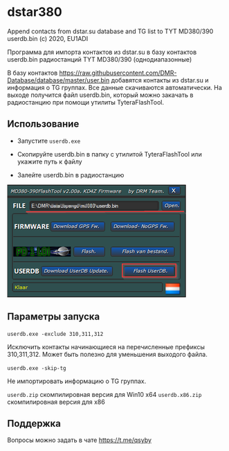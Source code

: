 # dstar380

Append contacts from dstar.su database and TG list to TYT MD380/390 userdb.bin (c) 2020, EU1ADI

Программа для импорта контактов из dstar.su в базу контактов userdb.bin радиостанций TYT MD380/390 (однодиапазонные)

В базу контактов https://raw.githubusercontent.com/DMR-Database/database/master/user.bin добавятся контакты из dstar.su и информация о TG группах. Все данные скачиваются автоматически. На выходе получится файл userdb.bin, который можно закачать в радиостанцию при помощи утилиты TyteraFlashTool.

## Использование

- Запустите `userdb.exe`

- Скопируйте userdb.bin в папку с утилитой TyteraFlashTool или укажите путь к файлу

- Залейте userdb.bin в радиостанцию

![экспорт](export.png "экспорт")

## Параметры запуска 

`userdb.exe -exclude 310,311,312`

Исключить контакты начинающиеся на перечисленные префиксы 310,311,312. Может быть полезно для уменьшения выходого файла.

`userdb.exe -skip-tg`

Не импортировать информацию о TG группах.

`userdb.zip` скомпилировная версия для Win10 x64
`userdb.x86.zip` скомпилировная версия для x86

## Поддержка

Вопросы можно задать в чате https://t.me/qsyby
